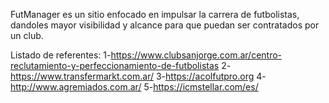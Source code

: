 FutManager es un sitio enfocado en impulsar la carrera de futbolistas, dandoles mayor visibilidad y alcance para que puedan ser contratados por un club.

Listado de referentes:
1-https://www.clubsanjorge.com.ar/centro-reclutamiento-y-perfeccionamiento-de-futbolistas
2-https://www.transfermarkt.com.ar/
3-https://acolfutpro.org
4-http://www.agremiados.com.ar/
5-https://icmstellar.com/es/